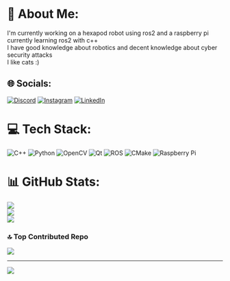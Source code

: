 # 💫 About Me:
I'm currently working on a hexapod robot using ros2 and a raspberry pi<br>currently learning ros2 with c++<br>I have good knowledge about robotics and decent knowledge about cyber security attacks<br>I like cats :)


## 🌐 Socials:
[![Discord](https://img.shields.io/badge/Discord-%237289DA.svg?logo=discord&logoColor=white)](https://discord.gg/799306024607547432) [![Instagram](https://img.shields.io/badge/Instagram-%23E4405F.svg?logo=Instagram&logoColor=white)](https://instagram.com/_shouryasrivastava_) [![LinkedIn](https://img.shields.io/badge/LinkedIn-%230077B5.svg?logo=linkedin&logoColor=white)](https://linkedin.com/in/shourya-srivastava-b6a812339) 

# 💻 Tech Stack:
![C++](https://img.shields.io/badge/c++-%2300599C.svg?style=flat&logo=c%2B%2B&logoColor=white) ![Python](https://img.shields.io/badge/python-3670A0?style=flat&logo=python&logoColor=ffdd54) ![OpenCV](https://img.shields.io/badge/opencv-%23white.svg?style=flat&logo=opencv&logoColor=white) ![Qt](https://img.shields.io/badge/Qt-%23217346.svg?style=flat&logo=Qt&logoColor=white) ![ROS](https://img.shields.io/badge/ros-%230A0FF9.svg?style=flat&logo=ros&logoColor=white) ![CMake](https://img.shields.io/badge/CMake-%23008FBA.svg?style=flat&logo=cmake&logoColor=white) ![Raspberry Pi](https://img.shields.io/badge/-Raspberry_Pi-C51A4A?style=flat&logo=Raspberry-Pi)
# 📊 GitHub Stats:
![](https://github-readme-stats.vercel.app/api?username=ShouryaSrivastava1&theme=dark&hide_border=true&include_all_commits=true&count_private=false)<br/>
![](https://github-readme-streak-stats.herokuapp.com/?user=ShouryaSrivastava1&theme=dark&hide_border=true)<br/>
![](https://github-readme-stats.vercel.app/api/top-langs/?username=ShouryaSrivastava1&theme=dark&hide_border=true&include_all_commits=true&count_private=false&layout=compact)

### 🔝 Top Contributed Repo
![](https://github-contributor-stats.vercel.app/api?username=ShouryaSrivastava1&limit=5&theme=dark&combine_all_yearly_contributions=true)

---
[![](https://visitcount.itsvg.in/api?id=ShouryaSrivastava1&icon=2&color=0)](https://visitcount.itsvg.in)

<!-- Proudly created with GPRM ( https://gprm.itsvg.in ) -->

